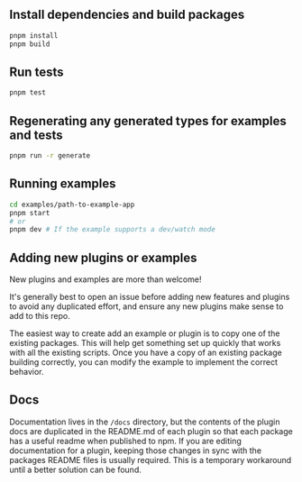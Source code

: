 ## Install dependencies and build packages

```bash
pnpm install
pnpm build
```

## Run tests

```bash
pnpm test
```

## Regenerating any generated types for examples and tests

```bash
pnpm run -r generate
```

## Running examples

```bash
cd examples/path-to-example-app
pnpm start
# or
pnpm dev # If the example supports a dev/watch mode
```

## Adding new plugins or examples

New plugins and examples are more than welcome!

It's generally best to open an issue before adding new features and plugins to avoid any duplicated
effort, and ensure any new plugins make sense to add to this repo.

The easiest way to create add an example or plugin is to copy one of the existing packages. This
will help get something set up quickly that works with all the existing scripts. Once you have a
copy of an existing package building correctly, you can modify the example to implement the correct
behavior.

## Docs

Documentation lives in the `/docs` directory, but the contents of the plugin docs are duplicated in
the README.md of each plugin so that each package has a useful readme when published to npm. If you
are editing documentation for a plugin, keeping those changes in sync with the packages README files
is usually required. This is a temporary workaround until a better solution can be found.
